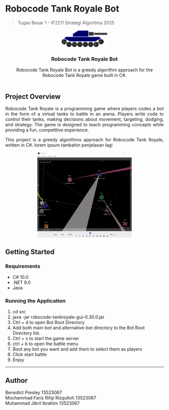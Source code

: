 # Robocode Tank Royale Bot
> Tugas Besar 1 - IF2211 Strategi Algoritma 2025
<p align="center">
    <img width="150px" src="https://github.com/BoredAngel/Tubes1_Atmint-Cabang-DoaAyahRestuIbu/blob/main/assets/robocode%20tank.svg?raw=true">
</p>
    <h3 align="center">Robocode Tank Royale Bot</h3>
<p align="center">
    Robocode Tank Royale Bot is a greedy algorithm approach for the Robocode Tank Royale game built in C#.
    <br />
    <br />
</p>

## Project Overview

<p align="justify">Robocode Tank Royale is a programming game where players codes a bot in the form of a virtual tanks to battle in an arena. Players write code to control their tanks, making decisions about movement, targeting, dodging, and strategy. The game is designed to teach programming concepts while providing a fun, competitive experience.</p>
<p align="justify">This project is a greedy algorithms approach for Robocode Tank Royale, written in C#. lorem ipsum tambahin penjelasan lagi</p>
<p align="center">
    <img width="300px" src="https://github.com/BoredAngel/Tubes1_Atmint-Cabang-DoaAyahRestuIbu/blob/main/assets/robocode%20tank%20royale.gif?raw=true">
</p>

## Getting Started

### Requirements
- C# 10.0
- .NET 9.0
- Java

### Running the Application

1. cd src
2. java -jar robocode-tankroyale-gui-0.30.0.jar
3. Ctrl + d to open Bot Root Directory 
4. Add both main-bot and alternative-bot directory to the Bot Root Directory list. 
5. Ctrl + s to start the game server
6. ctrl + b to open the battle menu
7. Boot any bot you want and add them to select them as players
8. Click start battle
9. Enjoy

---

## Author
Benedict Presley                    13523067 <br>
Mochammad Fariz Rifqi Rizqulloh     13523067 <br>
Muhammad Jibril Ibrahim             13523067 <br>
